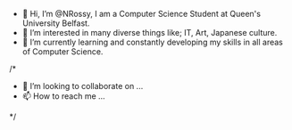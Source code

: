 - 👋 Hi, I’m @NRossy, I am a Computer Science Student at Queen's University Belfast.
- 👀 I’m interested in many diverse things like; IT, Art, Japanese culture.
- 🌱 I’m currently learning and constantly developing my skills in all areas of Computer Science.

/*
- 💞️ I’m looking to collaborate on ...
- 📫 How to reach me ...

*/

<!---
NRossy/NRossy is a ✨ special ✨ repository because its `README.md` (this file) appears on your GitHub profile.
You can click the Preview link to take a look at your changes.
--->

